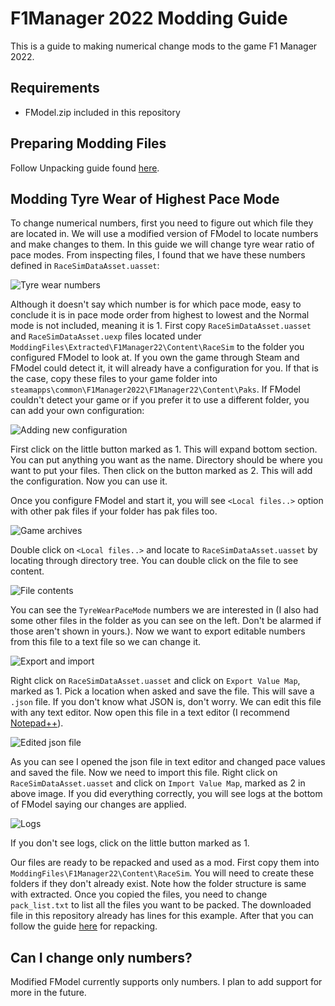 # F1Manager 2022 Modding Guide
This is a guide to making numerical change mods to the game F1 Manager 2022.

## Requirements
- FModel.zip included in this repository

## Preparing Modding Files
Follow Unpacking guide found [here](https://github.com/carefreeduck/F1ManagerModding/blob/main/Packing.md).

## Modding Tyre Wear of Highest Pace Mode
To change numerical numbers, first you need to figure out which file they are located in. We will use a modified version of FModel to locate numbers and make changes to them. In this guide we will change tyre wear ratio of pace modes. From inspecting files, I found that we have these numbers defined in `RaceSimDataAsset.uasset`:

![Tyre wear numbers](https://i.imgur.com/TOzXfmp.png)

Although it doesn't say which number is for which pace mode, easy to conclude it is in pace mode order from highest to lowest and the Normal mode is not included, meaning it is 1.
First copy `RaceSimDataAsset.uasset` and `RaceSimDataAsset.uexp` files located under `ModdingFiles\Extracted\F1Manager22\Content\RaceSim` to the folder you configured FModel to look at. If you own the game through Steam and FModel could detect it, it will already have a configuration for you. If that is the case, copy these files to your game folder into `steamapps\common\F1Manager2022\F1Manager22\Content\Paks`.
If FModel couldn't detect your game or if you prefer it to use a different folder, you can add your own configuration:

![Adding new configuration](https://i.imgur.com/0Srqmen.png)

First click on the little button marked as 1. This will expand bottom section. You can put anything you want as the name. Directory should be where you want to put your files. Then click on the button marked as 2. This will add the configuration. Now you can use it.

Once you configure FModel and start it, you will see `<Local files..>` option with other pak files if your folder has pak files too.

![Game archives](https://i.imgur.com/fvY5BkH.png)

Double click on `<Local files..>` and locate to `RaceSimDataAsset.uasset` by locating through directory tree. You can double click on the file to see content.

![File contents](https://i.imgur.com/cO4a9VA.png)

You can see the `TyreWearPaceMode` numbers we are interested in (I also had some other files in the folder as you can see on the left. Don't be alarmed if those aren't shown in yours.). Now we want to export editable numbers from this file to a text file so we can change it.

![Export and import](https://i.imgur.com/4jMpusE.png)

Right click on `RaceSimDataAsset.uasset` and click on `Export Value Map`, marked as 1. Pick a location when asked and save the file. This will save a `.json` file. If you don't know what JSON is, don't worry. We can edit this file with any text editor. Now open this file in a text editor (I recommend [Notepad++](https://notepad-plus-plus.org/downloads/)).

![Edited json file](https://i.imgur.com/s9kTdyn.png)

As you can see I opened the json file in text editor and changed pace values and saved the file. Now we need to import this file. Right click on `RaceSimDataAsset.uasset` and click on `Import Value Map`, marked as 2 in above image. If you did everything correctly, you will see logs at the bottom of FModel saying our changes are applied.

![Logs](https://i.imgur.com/3yFH0XG.png)

If you don't see logs, click on the little button marked as 1.

Our files are ready to be repacked and used as a mod. First copy them into `ModdingFiles\F1Manager22\Content\RaceSim`. You will need to create these folders if they don't already exist. Note how the folder structure is same with extracted. Once you copied the files, you need to change `pack_list.txt` to list all the files you want to be packed. The downloaded file in this repository already has lines for this example. After that you can follow the guide [here](https://github.com/carefreeduck/F1ManagerModding/blob/main/Packing.md) for repacking.

## Can I change only numbers?
Modified FModel currently supports only numbers. I plan to add support for more in the future.
